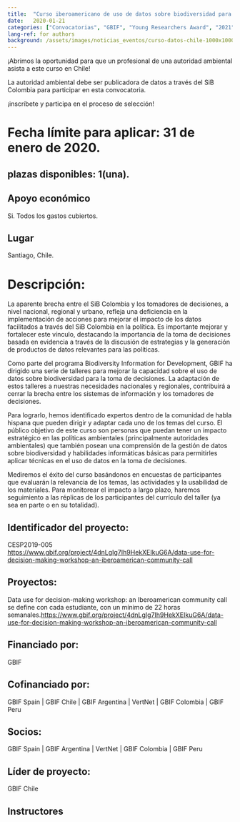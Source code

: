 ```yaml
---
title:  "Curso iberoamericano de uso de datos sobre biodiversidad para la toma de decisiones"
date:   2020-01-21
categories: ["Convocatorias", "GBIF", "Young Researchers Award", "2021"]
lang-ref: for authors
background: /assets/images/noticias_eventos/curso-datos-chile-1000x1000.jpg
---
```


¡Abrimos la oportunidad para que un profesional de una autoridad ambiental asista a este curso en Chile!

La autoridad ambiental debe ser publicadora de datos a través del SiB Colombia para participar en esta convocatoria.

¡inscríbete y participa en el proceso de selección!

# Fecha límite para aplicar: 31 de enero de 2020.
## plazas disponibles: 1(una).
## Apoyo económico
Si. Todos los gastos cubiertos.
## Lugar
Santiago, Chile.

# Descripción:
La aparente brecha entre el SiB Colombia y los tomadores de decisiones, a nivel nacional, regional y urbano, refleja una deficiencia en la implementación de acciones para mejorar el impacto de los datos facilitados a través del SiB Colombia en la política. Es importante mejorar y fortalecer este vínculo, destacando la importancia de la toma de decisiones basada en evidencia a través de la discusión de estrategias y la generación de productos de datos relevantes para las políticas.

Como parte del programa Biodiversity Information for Development, GBIF ha dirigido una serie de talleres para mejorar la capacidad sobre el uso de datos sobre biodiversidad para la toma de decisiones. La adaptación de estos talleres a nuestras necesidades nacionales y regionales, contribuirá a cerrar la brecha entre los sistemas de información y los tomadores de decisiones.

Para lograrlo, hemos identificado expertos dentro de la comunidad de habla hispana que pueden dirigir y adaptar cada uno de los temas del curso. El público objetivo de este curso son personas que puedan tener un impacto estratégico en las políticas ambientales (principalmente autoridades ambientales) que también posean una comprensión de la gestión de datos sobre biodiversidad y habilidades informáticas básicas para permitirles aplicar técnicas en el  uso de datos en la toma de decisiones.

Mediremos el éxito del curso basándonos en encuestas de participantes que evaluarán la relevancia de los temas, las actividades y la usabilidad de los materiales. Para monitorear el impacto a largo plazo, haremos seguimiento a las réplicas de los participantes del currículo del taller (ya sea en parte o en su totalidad).

## Identificador del proyecto:

CESP2019-005
https://www.gbif.org/project/4dnLgIg7Ih9HekXEIkuG6A/data-use-for-decision-making-workshop-an-iberoamerican-community-call

## Proyectos:

Data use for decision-making workshop: an Iberoamerican community call
se define con cada estudiante, con un mínimo de 22 horas semanales.https://www.gbif.org/project/4dnLgIg7Ih9HekXEIkuG6A/data-use-for-decision-making-workshop-an-iberoamerican-community-call

## Financiado por:

GBIF

## Cofinanciado por:

GBIF Spain | GBIF Chile | GBIF Argentina | VertNet | GBIF Colombia | GBIF Peru

## Socios:

GBIF Spain | GBIF Argentina | VertNet | GBIF Colombia | GBIF Peru

## Líder de proyecto:

GBIF Chile

## Instructores


